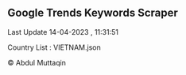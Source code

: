 

## Google Trends Keywords Scraper 
 
Last Update 14-04-2023 , 11:31:51

Country List :
VIETNAM.json



© Abdul Muttaqin 
